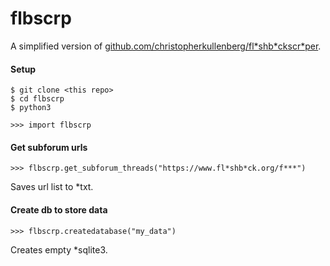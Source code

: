 # flbscrp

A simplified version of [github.com/christopherkullenberg/fl\*shb\*ckscr\*per](https://github.com/christopherkullenberg/flashbackscraper).

#### Setup
```
$ git clone <this repo>
$ cd flbscrp
$ python3

>>> import flbscrp
```
#### Get subforum urls
```
>>> flbscrp.get_subforum_threads("https://www.fl*shb*ck.org/f***")
```
Saves url list to *txt.

#### Create db to store data
```
>>> flbscrp.createdatabase("my_data")
```
Creates empty *sqlite3.

